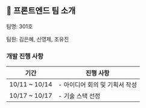 ## 🎈 프론트엔드 팀 소개

팀명: 301호

팀원: 김은혜, 신영제, 조유진

### 개발 진행 사항

| 기간          | 진행 사항                      |
| ------------- | ------------------------------ |
| 10/11 ~ 10/14 | - 아이디어 회의 및 기획서 작성 |
| 10/17 ~ 10/17 | - 기술 스택 선정               |
